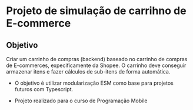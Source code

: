 <h1>Projeto de simulação de carrihno de E-commerce</h1>

## Objetivo
Criar um carrinho de compras (backend) baseado no carrinho de compras de E-commerces, expecificamente da Shopee. O carrinho deve conseguir armazenar itens e fazer cálculos de sub-itens de forma automática.
- O objetivo é utilizar modularização ESM como base para projetos futuros com Typescript.

- Projeto realizado para o curso de Programação Mobile
